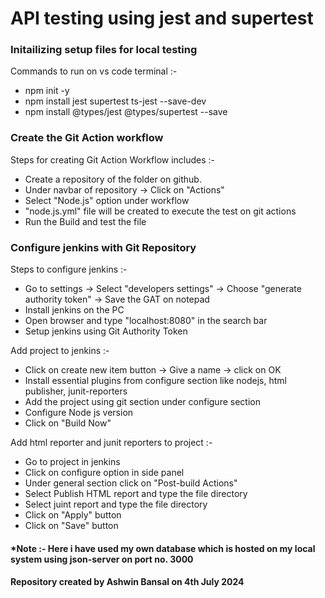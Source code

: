 <h1>API testing using jest and supertest</h1>
<h3>Initailizing setup files for local testing</h3>
<p>
  Commands to run on vs code terminal :-
  <ul>
    <li>npm init -y</li>
    <li>npm install jest supertest ts-jest --save-dev</li>
    <li>npm install @types/jest @types/supertest --save</li>
  </ul>
</p>
<h3>Create the Git Action workflow</h3>
<p>
  Steps for creating Git Action Workflow includes :-
  <ul>
    <li>Create a repository of the folder on github.</li>
    <li>Under navbar of repository -> Click on "Actions"</li>
    <li>Select "Node.js" option under workflow</li>
    <li>"node.js.yml" file will be created to execute the test on git actions</li>
    <li>Run the Build and test the file</li>
  </ul>
</p>
<h3>Configure jenkins with Git Repository</h3>
<p>
  Steps to configure jenkins :-
  <ul>
    <li>Go to settings -> Select "developers settings" -> Choose "generate authority token" -> Save the GAT on notepad</li>
    <li>Install jenkins on the PC</li>
    <li>Open browser and type "localhost:8080" in the search bar</li>
    <li>Setup jenkins using Git Authority Token</li>
  </ul>
  Add project to jenkins :-
  <ul>
    <li>Click on create new item button -> Give a name -> click on OK</li>
    <li>Install essential plugins from configure section like nodejs, html publisher, junit-reporters</li>
    <li>Add the project using git section under configure section</li>
    <li>Configure Node js version</li>
    <li>Click on "Build Now"</li>
  </ul>
  Add html reporter and junit reporters to project :-
  <ul>
    <li>Go to project in jenkins</li>
    <li>Click on configure option in side panel</li>
    <li>Under general section click on "Post-build Actions"</li>
    <li>Select Publish HTML report and type the file directory</li>
    <li>Select juint report and type the file directory</li>
    <li>Click on "Apply" button</li>
    <li>Click on "Save" button</li>
  </ul>
</p>

<h4>*Note :- Here i have used my own database which is hosted on my local system using json-server on port no. 3000</h4>
<h4>Repository created by Ashwin Bansal on 4th July 2024</h4>

